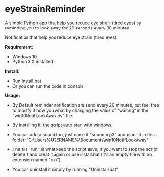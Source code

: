 # eyeStrainReminder
A simple Python app that help you reduce eye strain (tired eyes) by reminding you to look away for 20 seconds every 20 minutes

Notification that help you reduce eye strain (tired eyes).

**Requirement:**
- Windows 10
- Python 3.X installed

**Install:**
- Run Install.bat
- Or you can run the code in console

**Usage:**
- By Default reminder notification are send every 20 minutes, but feel free to modify it how you what by changing the value of "waiting" in the "win10NotifLookAway.py" file.
  
- By installing it, the script auto start with windows.

- You can add a sound too, just name it "sound.mp3" and place it in this folder: "C:\Users\%USERNAME%\Documents\win10NotifLookAway"

- The file "run" is what keep the script alive, if you want to stop the script delete it and creat it again or use install.bat (it's an empty file with no extension named "run")
  
- You can uninstall it simply by running "Uninstall.bat"
